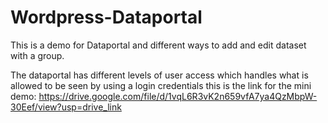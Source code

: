 # Wordpress-Dataportal
This is a demo for Dataportal and different ways to add and edit dataset with a group.

The dataportal has different levels of user access which handles what is allowed to be seen by using a login credentials this is the link for the mini demo:
https://drive.google.com/file/d/1vqL6R3vK2n659vfA7ya4QzMbpW-30Eef/view?usp=drive_link



